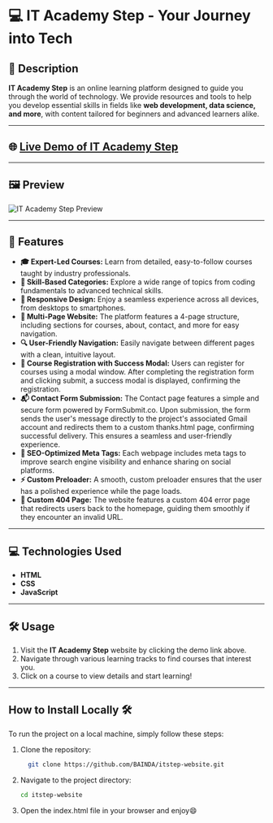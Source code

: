 # 💻 IT Academy Step - Your Journey into Tech

## 📖 Description

**IT Academy Step** is an online learning platform designed to guide you through the world of technology. We provide resources and tools to help you develop essential skills in fields like **web development, data science, and more**, with content tailored for beginners and advanced learners alike.

---

## 🌐 [Live Demo of IT Academy Step](https://itacademystep.netlify.app/)

---

## 🖼️ Preview

![IT Academy Step Preview](https://github.com/user-attachments/assets/436e3532-f5ad-46df-9ee4-3ffed42ee012)

---

## 🚀 Features

- **🎓 Expert-Led Courses:** Learn from detailed, easy-to-follow courses taught by industry professionals.
- **📂 Skill-Based Categories:** Explore a wide range of topics from coding fundamentals to advanced technical skills.
- **📱 Responsive Design:** Enjoy a seamless experience across all devices, from desktops to smartphones.
- **📑 Multi-Page Website:** The platform features a 4-page structure, including sections for courses, about, contact, and more for easy navigation.
- **🔍 User-Friendly Navigation:** Easily navigate between different pages with a clean, intuitive layout.
- **📝 Course Registration with Success Modal:** Users can register for courses using a modal window. After completing the registration form and clicking submit, a success modal is displayed, confirming the registration.
- **📬 Contact Form Submission:** The Contact page features a simple and secure form powered by FormSubmit.co. Upon submission, the form sends the user's message directly to the project's associated Gmail account and redirects them to a custom thanks.html page, confirming successful delivery. This ensures a seamless and user-friendly experience.
- **🌟 SEO-Optimized Meta Tags:** Each webpage includes meta tags to improve search engine visibility and enhance sharing on social platforms.
- **⚡ Custom Preloader:** A smooth, custom preloader ensures that the user has a polished experience while the page loads.
- **🚫 Custom 404 Page:** The website features a custom 404 error page that redirects users back to the homepage, guiding them smoothly if they encounter an invalid URL.
---

## 💻 Technologies Used

- **HTML**
- **CSS**
- **JavaScript**

---

## 🛠️ Usage

1. Visit the **IT Academy Step** website by clicking the demo link above.
2. Navigate through various learning tracks to find courses that interest you.
3. Click on a course to view details and start learning!

---

## How to Install Locally 🛠️

To run the project on a local machine, simply follow these steps:

1. Clone the repository:

   ```bash
     git clone https://github.com/BAINDA/itstep-website.git

   ```

2. Navigate to the project directory:

   ```bash
   cd itstep-website

   ```

3. Open the index.html file in your browser and enjoy😄
